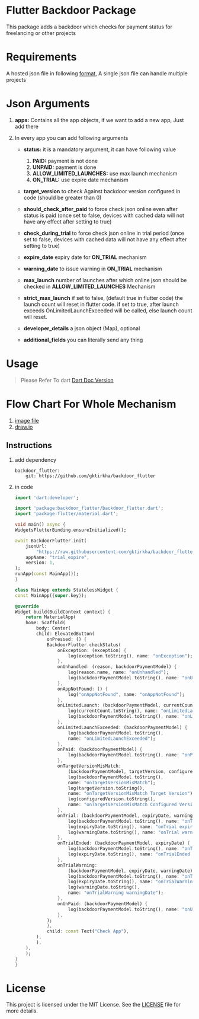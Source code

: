 # Flutter Backdoor Package

This package adds a backdoor which checks for payment status for freelancing or other projects

# Requirements

A hosted json file in following [format](https://raw.githubusercontent.com/gktirkha/backdoor_flutter/refs/heads/master/assets/example-hosted.json), A single json file can handle multiple projects

# Json Arguments
1. **apps:** Contains all the app objects, if we want to add a new app, Just add there

1. In every app you can add following arguments
    - **status:** it is a mandatory argument, it can have following value
        1. **PAID:** payment is not done
        1. **UNPAID:** payment is done
        1. **ALLOW_LIMITED_LAUNCHES:** use max launch mechanism
        1. **ON_TRIAL:** use expire date mechanism
    
    - **target_version** to check Against backdoor version configured in code (should be greater than 0)
    - **should_check_after_paid** to force check json online even after status is paid (once set to false, devices with cached data will not have any effect after setting to true)
    - **check_during_trial** to force check json online in trial period (once set to false, devices with cached data will not have any effect after setting to true)
    - **expire_date** expiry date for **ON_TRIAL** mechanism
    - **warning_date** to issue warning in **ON_TRIAL** mechanism
    - **max_launch** number of launches after which online json should be checked in **ALLOW_LIMITED_LAUNCHES** Mechanism
    - **strict_max_launch** if set to false, (default true in flutter code) the launch count will reset in flutter code. if set to true, after launch exceeds OnLimitedLaunchExceeded will be called, else launch count will reset.
    - **developer_details** a json object (Map), optional
    - **additional_fields** you can literally send any thing


# Usage

> Please Refer To dart [Dart Doc Version](https://gktirkha.github.io/flutter_packages_doc/backdoor_flutter)

# Flow Chart For Whole Mechanism 
1. [image file](https://github.com/gktirkha/backdoor_flutter/blob/master/assets/flow.png) 
2. [draw.io](https://github.com/gktirkha/backdoor_flutter/blob/master/assets/flow.drawio)

## Instructions

1. add dependency

    ```
    backdoor_flutter:
        git: https://github.com/gktirkha/backdoor_flutter
    ```
1. in code 
    ``` dart
    import 'dart:developer';

    import 'package:backdoor_flutter/backdoor_flutter.dart';
    import 'package:flutter/material.dart';

    void main() async {
    WidgetsFlutterBinding.ensureInitialized();

    await BackdoorFlutter.init(
        jsonUrl:
            "https://raw.githubusercontent.com/gktirkha/backdoor_flutter/beta/assets/example-hosted.json",
        appName: "trial_expire",
        version: 1,
    );
    runApp(const MainApp());
    }

    class MainApp extends StatelessWidget {
    const MainApp({super.key});

    @override
    Widget build(BuildContext context) {
        return MaterialApp(
        home: Scaffold(
            body: Center(
            child: ElevatedButton(
                onPressed: () {
                BackdoorFlutter.checkStatus(
                    onException: (exception) {
                        log(exception.toString(), name: "onException");
                    },
                    onUnhandled: (reason, backdoorPaymentModel) {
                        log(reason.name, name: "onUnhandled");
                        log(backdoorPaymentModel.toString(), name: "onUnhandled");
                    },
                    onAppNotFound: () {
                        log("onAppNotFound", name: "onAppNotFound");
                    },
                    onLimitedLaunch: (backdoorPaymentModel, currentCount) {
                        log(currentCount.toString(), name: "onLimitedLaunch");
                        log(backdoorPaymentModel.toString(), name: "onLimitedLaunch");
                    },
                    onLimitedLaunchExceeded: (backdoorPaymentModel) {
                        log(backdoorPaymentModel.toString(),
                        name: "onLimitedLaunchExceeded");
                    },
                    onPaid: (backdoorPaymentModel) {
                        log(backdoorPaymentModel.toString(), name: "onPaid");
                    },
                    onTargetVersionMisMatch:
                        (backdoorPaymentModel, targetVersion, configuredVersion) {
                        log(backdoorPaymentModel.toString(),
                        name: "onTargetVersionMisMatch");
                        log(targetVersion.toString(),
                        name: "onTargetVersionMisMatch Target Version");
                        log(configuredVersion.toString(),
                        name: "onTargetVersionMisMatch Configured Version");
                    },
                    onTrial: (backdoorPaymentModel, expiryDate, warningDate) {
                        log(backdoorPaymentModel.toString(), name: "onTrial");
                        log(expiryDate.toString(), name: "onTrial expiryDate");
                        log(warningDate.toString(), name: "onTrial warningDate");
                    },
                    onTrialEnded: (backdoorPaymentModel, expiryDate) {
                        log(backdoorPaymentModel.toString(), name: "onTrialEnded");
                        log(expiryDate.toString(), name: "onTrialEnded expiryDate");
                    },
                    onTrialWarning:
                        (backdoorPaymentModel, expiryDate, warningDate) {
                        log(backdoorPaymentModel.toString(), name: "onTrialWarning");
                        log(expiryDate.toString(), name: "onTrialWarning expiryDate");
                        log(warningDate.toString(),
                        name: "onTrialWarning warningDate");
                    },
                    onUnPaid: (backdoorPaymentModel) {
                        log(backdoorPaymentModel.toString(), name: "onUnPaid");
                    },
                );
                },
                child: const Text("Check App"),
            ),
            ),
        ),
        );
    }
    }

    ```

# License
This project is licensed under the MIT License. See the [LICENSE](LICENSE) file for more details.